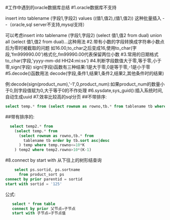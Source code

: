 #工作中遇到的oracle数据库总结
#1.oracle数据库不支持

  insert into tablename (字段1,字段2) values ((值1,值2),(值1,值2)) 这种批量插入    --（oracle,sql server不支持,mysql支持）
  
  可以考虑insert into tablename (字段1,字段2) (select 值1,值2 from dual) union all (select 值1,值2 from dual)...这种用法
#2.带有小数的字段转换成字符串小数点后为零时被截取的问题
  如16.00,to_char之后变成16,使用to_char(字段,'fm999990.00')格式化,fm99990.00代表保留两位小数
#3.常用的日期格式
  to_char(字段,'yyyy-mm-dd HH24:mi:ss')
#4.判断字段数值大于零,等于零,小于零,sign(字段)
  sign(字段)函数有三种结果:1是大于零,0是等于零,-1是小于零
#5.decode()函数用法
  decode(字段,条件1,结果1,条件2,结果2,其他条件时的结果)
  
  例:decode(sign(product_num),'-1',0,product_num):如果product_num的数量小于0,则字段值赋为0,大于等于0的不作处理
#6.sysdate,sys_guid():插入系统时间,自动生成uuid
#7.效率比较高的sql分页
  ##不带排序:
  ```sql
  select temp.* from (select rownum as rowno,tb.* from tablename tb where rowno<=10*K) temp where temp.rowno>10*(K-1)
  ```
  ##带有排序的:
  ```sql
    select temp2.* from 
      (select temp.* from 
        (select rownum as rowno,tb.* from 
          tablename tb order by tb.sort asc|desc
        ) temp where temp.rowno<=10*K
      ) temp2 where temp2.rowno>10*(K-1)
  ```
#8.connect by start with 从下往上的树形结查询
```sql
    select ps.sortid, ps.sortname
      from product_sort ps
connect by prior parentid = sortid
start with sortid = '125'
```
  公式:
  ```sql
    select * from table
    connect by prior 父节点=子节点
    start with 子节点=子节点值
  ```
